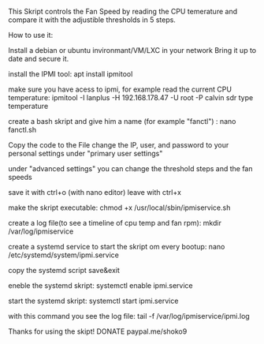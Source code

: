 This Skript controls the Fan Speed by reading the CPU temerature and compare it with the adjustible thresholds in 5 steps.

How to use it:


Install a debian or ubuntu invironmant/VM/LXC in your network
Bring it up to date and secure it.

install the IPMI tool:
apt install ipmitool

make sure you have acess to ipmi, for example read the current CPU temperature:
ipmitool -I lanplus -H 192.168.178.47 -U root -P calvin sdr type temperature

create a bash skript and give him a name (for example "fanctl") :
nano fanctl.sh

Copy the code to the File
change the IP, user, and password to your personal settings under "primary user settings"

under "advanced settings" you can change the threshold steps and the fan speeds

save it with ctrl+o (with nano editor)
leave with ctrl+x

make the skript executable:
chmod +x /usr/local/sbin/ipmiservice.sh

create a log file(to see a timeline of cpu temp and fan rpm):
mkdir /var/log/ipmiservice

create a systemd service to start the skript om every bootup:
nano /etc/systemd/system/ipmi.service

copy the systemd script
save&exit

eneble the systemd skript:
systemctl enable ipmi.service

start the systemd skript:
systemctl start ipmi.service

with this command you see the log file:
tail -f /var/log/ipmiservice/ipmi.log

Thanks for using the skipt!
DONATE paypal.me/shoko9
